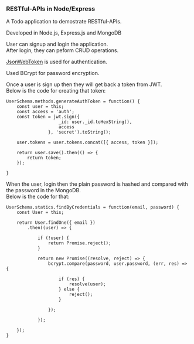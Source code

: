 ### RESTful-APIs in Node/Express

A Todo application to demostrate RESTful-APIs.

Developed in Node.js, Express.js and MongoDB

User can signup and login the application.  
After login, they can peform CRUD operations. 

[JsonWebToken](https://jwt.io/) is used for authentication.

Used BCrypt for password encryption.

Once a user is sign up then they will get back a token from JWT.  
Below is the code for creating that token:

```node
UserSchema.methods.generateAuthToken = function() {
	const user = this;
	const access = 'auth';
	const token = jwt.sign({
					_id: user._id.toHexString(),
					access
				}, 'secret').toString();

	user.tokens = user.tokens.concat([{ access, token }]);

	return user.save().then(() => {
		return token;
	});

}
```

When the user, login then the plain password is hashed and compared with the password in the MongoDB.  
Below is the code for that:

```node
UserSchema.statics.findByCredentials = function(email, password) {
	const User = this;

	return User.findOne({ email })
		.then((user) => {
			
			if (!user) {
				return Promise.reject();
			}

			return new Promise((resolve, reject) => {
				bcrypt.compare(password, user.password, (err, res) => {
					
					if (res) {
						resolve(user);
					} else {
						reject();
					}

				});

			});

	});	
}
```
